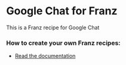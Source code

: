 # Google Chat for Franz
This is a Franz recipe for Google Chat

### How to create your own Franz recipes:
* [Read the documentation](https://github.com/meetfranz/plugins)
